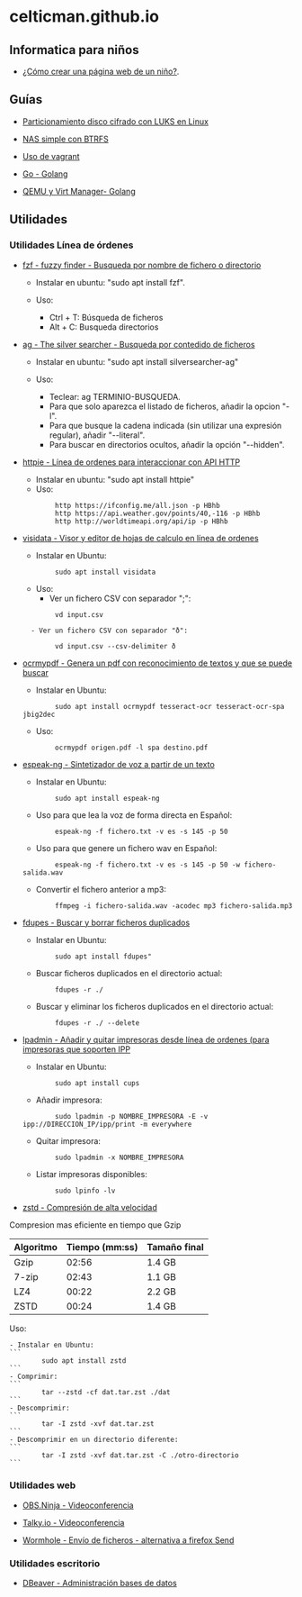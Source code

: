 # celticman.github.io

## Informatica para niños

- [¿Cómo crear una página web de un niño?](./ninos_github_pages.html).

## Guías

- [Particionamiento disco cifrado con LUKS en Linux](./notas_luks_particion_cifrada.html) 

- [NAS simple con BTRFS](./notas_nas.html) 

- [Uso de vagrant](./notas_vagrant.html)

- [Go - Golang](./notas_golang.html)

- [QEMU y Virt Manager- Golang](./notas_qemu.html)

## Utilidades

### Utilidades Línea de órdenes

- [fzf - fuzzy finder - Busqueda por nombre de fichero o directorio](https://github.com/junegunn/fzf) 

    - Instalar en ubuntu: "sudo apt install fzf".
    - Uso:

        - Ctrl + T: Búsqueda de ficheros
        - Alt + C: Busqueda directorios

- [ag - The silver searcher - Busqueda por contedido de ficheros](https://github.com/ggreer/the_silver_searcher)

    - Instalar en ubuntu: "sudo apt install silversearcher-ag"
    - Uso:

        - Teclear: ag TERMINIO-BUSQUEDA.
        - Para que solo aparezca el listado de ficheros, añadir la opcion "-l".
        - Para que busque la cadena indicada (sin utilizar una expresión regular), añadir "--literal".
        - Para buscar en directorios ocultos, añadir la opción "--hidden".

- [httpie - Línea de ordenes para interaccionar con API HTTP](https://httpie.org/)

    - Instalar en ubuntu: "sudo apt install httpie"
    - Uso:

    ```
            http https://ifconfig.me/all.json -p HBhb
            http https://api.weather.gov/points/40,-116 -p HBhb
            http http://worldtimeapi.org/api/ip -p HBhb
    ```
        
- [visidata - Visor y editor de hojas de calculo en línea de ordenes](https://www.visidata.org)

    - Instalar en Ubuntu: 
    ```
            sudo apt install visidata
    ```
    - Uso:
        - Ver un fichero CSV con separador ";": 
    ```
            vd input.csv
    ```
        - Ver un fichero CSV con separador "ð": 
    ```
            vd input.csv --csv-delimiter ð
    ```
        
- [ocrmypdf - Genera un pdf con reconocimiento de textos y que se puede buscar](https://ocrmypdf.readthedocs.io/en/latest/index.html)

	- Instalar en Ubuntu: 
    ```
            sudo apt install ocrmypdf tesseract-ocr tesseract-ocr-spa jbig2dec
    ```

	- Uso:	
    ```
            ocrmypdf origen.pdf -l spa destino.pdf 
    ```
	
- [espeak-ng - Sintetizador de voz a partir de un texto](https://github.com/espeak-ng/espeak-ng)

	- Instalar en Ubuntu: 
    ```
            sudo apt install espeak-ng
    ```
	- Uso para que lea la voz de forma directa en Español: 
    ```
            espeak-ng -f fichero.txt -v es -s 145 -p 50
    ```
	- Uso para que genere un fichero wav en Español: 
    ```
            espeak-ng -f fichero.txt -v es -s 145 -p 50 -w fichero-salida.wav
    ```
	- Convertir el fichero anterior a mp3: 
    ```
            ffmpeg -i fichero-salida.wav -acodec mp3 fichero-salida.mp3
    ```

- [fdupes - Buscar y borrar ficheros duplicados](https://github.com/adrianlopezroche/fdupes)

	- Instalar en Ubuntu:
    ```
            sudo apt install fdupes"
    ```
	- Buscar ficheros duplicados en el directorio actual: 
    ```
            fdupes -r ./
    ```
	- Buscar y eliminar los ficheros duplicados en el directorio actual: 
    ```
            fdupes -r ./ --delete
    ```
	
- [lpadmin - Añadir y quitar impresoras desde línea de ordenes (para impresoras que soporten IPP](https://www.cups.org/doc/man-lpadmin.html)

    - Instalar en Ubuntu: 
    ```
            sudo apt install cups
    ```
    - Añadir impresora:
    ```
            sudo lpadmin -p NOMBRE_IMPRESORA -E -v ipp://DIRECCION_IP/ipp/print -m everywhere
    ```
    - Quitar impresora:
    ```
            sudo lpadmin -x NOMBRE_IMPRESORA
    ```
    - Listar impresoras disponibles:
    ```
            sudo lpinfo -lv
    ```
        
- [zstd - Compresión de alta velocidad](https://github.com/facebook/zstd)

Compresion mas eficiente en tiempo que Gzip

| Algoritmo  | Tiempo (mm:ss) | Tamaño final |
| ------------- | ------------- | ------------- |
| Gzip  | 02:56  | 1.4 GB  |
| 7-zip  | 02:43  | 1.1 GB  |
| LZ4  | 00:22  | 2.2 GB  |
| ZSTD  | 00:24  | 1.4 GB  |

Uso:

    - Instalar en Ubuntu: 
    ```
            sudo apt install zstd
    ```
    - Comprimir: 
    ```
            tar --zstd -cf dat.tar.zst ./dat
    ```
    - Descomprimir: 
    ```
            tar -I zstd -xvf dat.tar.zst
    ```
    - Descomprimir en un directorio diferente:    
    ```
            tar -I zstd -xvf dat.tar.zst -C ./otro-directorio
    ```

### Utilidades web

- [OBS.Ninja - Videoconferencia](https://obs.ninja/)

- [Talky.io - Videoconferencia](https://talky.io)

- [Wormhole - Envío de ficheros - alternativa a firefox Send](https://wormhole.app/)

### Utilidades escritorio

- [DBeaver - Administración bases de datos](https://dbeaver.io/)

